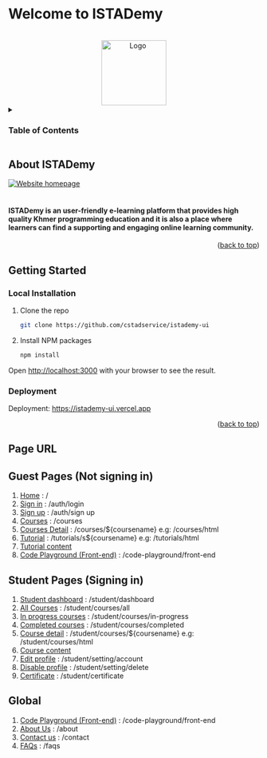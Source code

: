 # Welcome to ISTADemy
<a name="readme-top"></a>

<!-- PROJECT LOGO -->
<br />
<div align="center">
  <a href="https://istademy-ui.vercel.app/">
    <img src="https://istademy-api.istad.co/files/78a2e1cc-e51c-485e-827b-f8b7016e2d3c.png" alt="Logo" width="130" height="auto"/>
  </a>
</div>



<!-- TABLE OF CONTENTS -->
<details>
  <summary><h3>Table of Contents</h3></summary>
  <ol>
    <li>
      <a href="#about-istademy">About ISTADemy</a>
    </li>
    <li>
      <a href="#getting-started">Getting Started</a>
      <ul>
        <li><a href="#local-installation">Local Installation</a></li>
        <li><a href="#deployment">Deployment</a></li>
      </ul>
    </li>
    <li><a href="#page-url">Page URL</a></li>
  </ol>
</details>



<!-- ABOUT THE PROJECT -->
## About ISTADemy
 <a href="https://istademy-ui.vercel.app/">
    <img src="https://istademy-api.istad.co/files/b1acf440-5387-4637-b3b2-752bfac79272.png" alt="Website homepage" width="auto" height="auto"/>
  </a>
<br/>
<br />
<h4>ISTADemy is an user-friendly e-learning platform that provides high quality Khmer programming education and it is also a place where learners can find a supporting and engaging online learning community.</h4>

<p align="right">(<a href="#readme-top">back to top</a>)</p>

<!-- GETTING STARTED -->
## Getting Started

### Local Installation


1. Clone the repo
   ```sh
   git clone https://github.com/cstadservice/istademy-ui
   ```
2. Install NPM packages
   ```sh
   npm install
   ```
   
Open [http://localhost:3000](http://localhost:3000) with your browser to see the result.

### Deployment

Deployment: https://istademy-ui.vercel.app

<p align="right">(<a href="#readme-top">back to top</a>)</p>



<!-- Page URL -->
## Page URL

## Guest Pages (Not signing in)

01. [Home](https://istademy-ui.vercel.app/) : /
02. [Sign in](https://istademy-ui.vercel.app/auth/login) : /auth/login
03. [Sign up](https://istademy-ui.vercel.app/auth/signup) : /auth/sign up
04. [Courses](https://istademy-ui.vercel.app/courses) : /courses
05. [Courses Detail](https://istademy-ui.vercel.app/courses/html) : /courses/${coursename} e.g: /courses/html
06. [Tutorial](https://istademy-ui.vercel.app/tutorials/html) : /tutorials/s${coursename} e.g: /tutorials/html
07. [Tutorial content](https://istademy-ui.vercel.app/tutorials/html/eba8758d-458b-4660-8f45-6e9818d50917)
8. [Code Playground (Front-end)](https://istademy-ui.vercel.app/code-playground/front-end) : /code-playground/front-end

## Student Pages (Signing in)

1. [Student dashboard](https://istademy-ui.vercel.app/student/dashboard) : /student/dashboard
2. [All Courses](https://istademy-ui.vercel.app/student/courses/all) : /student/courses/all
3. [In progress courses](https://istademy-ui.vercel.app/student/courses/in-progress) : /student/courses/in-progress
4. [Completed courses](https://istademy-ui.vercel.app/student/courses/completed) : /student/courses/completed
5. [Course detail](https://istademy-ui.vercel.app/student/courses/html) : /student/courses/${coursename} e.g: /student/courses/html
6. [Course content](https://istademy-ui.vercel.app/student/courses/html/eba8758d-458b-4660-8f45-6e9818d50917/contentec15c51b-8eb2-4de1-bc56-603d291687f4)
7. [Edit profile](https://istademy-ui.vercel.app/student/setting/account) : /student/setting/account
8. [Disable profile](https://istademy-ui.vercel.app/student/setting/delete) : /student/setting/delete
9. [Certificate](https://istademy-ui.vercel.app/student/certificate) : /student/certificate

## Global

1. [Code Playground (Front-end)](https://istademy-ui.vercel.app/code-playground/front-end) : /code-playground/front-end
2. [About Us](https://istademy-ui.vercel.app/about) : /about
3. [Contact us](https://istademy-ui.vercel.app/contact) : /contact
4. [FAQs](https://istademy-ui.vercel.app/faqs) : /faqs

